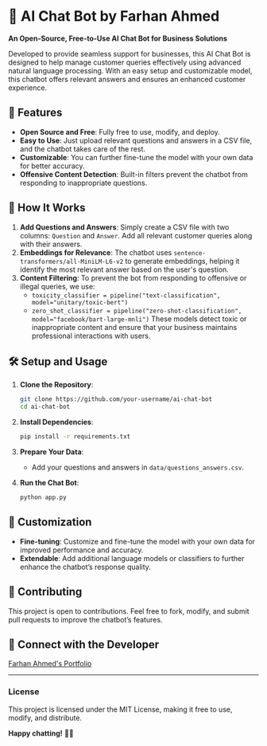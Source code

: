 
# 🤖 AI Chat Bot by Farhan Ahmed

**An Open-Source, Free-to-Use AI Chat Bot for Business Solutions**

Developed to provide seamless support for businesses, this AI Chat Bot is designed to help manage customer queries effectively using advanced natural language processing. With an easy setup and customizable model, this chatbot offers relevant answers and ensures an enhanced customer experience.

## 🌟 Features
- **Open Source and Free**: Fully free to use, modify, and deploy.
- **Easy to Use**: Just upload relevant questions and answers in a CSV file, and the chatbot takes care of the rest.
- **Customizable**: You can further fine-tune the model with your own data for better accuracy.
- **Offensive Content Detection**: Built-in filters prevent the chatbot from responding to inappropriate questions.

## 🚀 How It Works
1. **Add Questions and Answers**: Simply create a CSV file with two columns: `Question` and `Answer`. Add all relevant customer queries along with their answers.
2. **Embeddings for Relevance**: The chatbot uses `sentence-transformers/all-MiniLM-L6-v2` to generate embeddings, helping it identify the most relevant answer based on the user's question.
3. **Content Filtering**: To prevent the bot from responding to offensive or illegal queries, we use:
   - `toxicity_classifier = pipeline("text-classification", model="unitary/toxic-bert")`
   - `zero_shot_classifier = pipeline("zero-shot-classification", model="facebook/bart-large-mnli")`
   These models detect toxic or inappropriate content and ensure that your business maintains professional interactions with users.

## 🛠️ Setup and Usage
1. **Clone the Repository**:
   ```bash
   git clone https://github.com/your-username/ai-chat-bot
   cd ai-chat-bot
   ```
2. **Install Dependencies**:
   ```bash
   pip install -r requirements.txt
   ```
3. **Prepare Your Data**:
   - Add your questions and answers in `data/questions_answers.csv`.

4. **Run the Chat Bot**:
   ```bash
   python app.py
   ```

## 🧩 Customization
- **Fine-tuning**: Customize and fine-tune the model with your own data for improved performance and accuracy.
- **Extendable**: Add additional language models or classifiers to further enhance the chatbot’s response quality.

## 🎉 Contributing
This project is open to contributions. Feel free to fork, modify, and submit pull requests to improve the chatbot’s features.

## 🔗 Connect with the Developer
[Farhan Ahmed's Portfolio](https://farhyn.com)

---

### License
This project is licensed under the MIT License, making it free to use, modify, and distribute.

**Happy chatting!** 💬🤖
